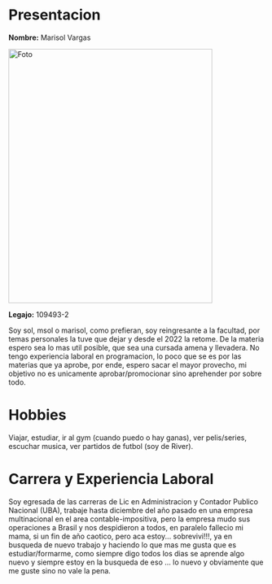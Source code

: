 # Presentacion
**Nombre:**  Marisol Vargas 

<img src="https://github.com/user-attachments/assets/4eef2e1c-6d7d-45b4-83c3-dc23c937a8f8" alt="Foto" width="400" height="500">


**Legajo:** 109493-2

 Soy sol, msol o marisol, como prefieran, soy reingresante a la facultad, por temas personales la tuve que dejar y desde el 2022 la retome. 
 De la materia espero sea lo mas util posible, que sea una cursada amena y llevadera.  No tengo experiencia laboral en 
 programacion, lo poco que se es por las materias que ya aprobe, por ende, espero sacar el mayor provecho, mi objetivo no es unicamente
 aprobar/promocionar sino aprehender por sobre todo.

# Hobbies
Viajar, estudiar, ir al gym (cuando puedo o hay ganas), ver pelis/series, escuchar musica, ver partidos de futbol (soy de River).

# Carrera y Experiencia Laboral
Soy egresada de las carreras de Lic en Administracion y Contador Publico Nacional (UBA), trabaje hasta diciembre del año pasado en una empresa multinacional 
en el area contable-impositiva, pero la empresa mudo sus operaciones a Brasil y nos despidieron a todos, en paralelo fallecio mi mama, si un fin de año caotico, 
pero aca estoy... sobrevivi!!!, ya en busqueda de nuevo trabajo y haciendo lo que mas me gusta que es estudiar/formarme, como siempre digo todos
los dias se aprende algo nuevo y siempre estoy en la busqueda de eso ... lo nuevo y obviamente que me guste sino no vale la pena.
